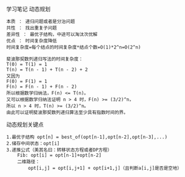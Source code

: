 学习笔记
动态规划

    本质 ： 递归问题或者是分治问题
    共性 ： 找出重复子问题
    差异性 ： 最优子结构，中途可以淘汰次优解
    优点 ： 时间复杂度降低
    时间复杂度=每个结点的时间复杂度*结点个数=O(1)*2^n=O(2^n)
    
    斐波那契数列递归写法的时间复杂度：
    T(0) = T(1) = 1
    T(n) = T(n - 1) + T(n - 2) + 2
    又因为
    F(0) = F(1) = 1
    F(n) = F(n - 1) + F(n - 2)
    所以根据数学归纳法，F(n) <= T(n)。
    又可以根据数学归纳法证明 n > 4 时，F(n) >= (3/2)^n，
    所以 n > 4 时，T(n) >= (3/2)^n。
    由此可以证明斐波那契数列递归算法至少具有指数时间的界。
   
 动态规划关键点
    
    1.最优子结构 opt[n] = best_of(opt[n-1],opt[n-2],opt[n-3],...)
    2.储存中间状态：opt[i]
    3.递推公式（美其名曰：转移状态方程或者DP方程）
        Fib: opt[i] = opt[n-1]+opt[n-2]
        二维路径：
            opt[i,j] = opt[i,j+1] + opt[i+1,j]（且判断a[i,j]是否是空地）
    